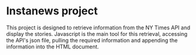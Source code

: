 # Instanews project

This project is designed to retrieve information from the NY Times API and display the stories. Javascript is the main tool for this retrieval, accessing the API's json file, pulling the required information and appending the information into the HTML document.